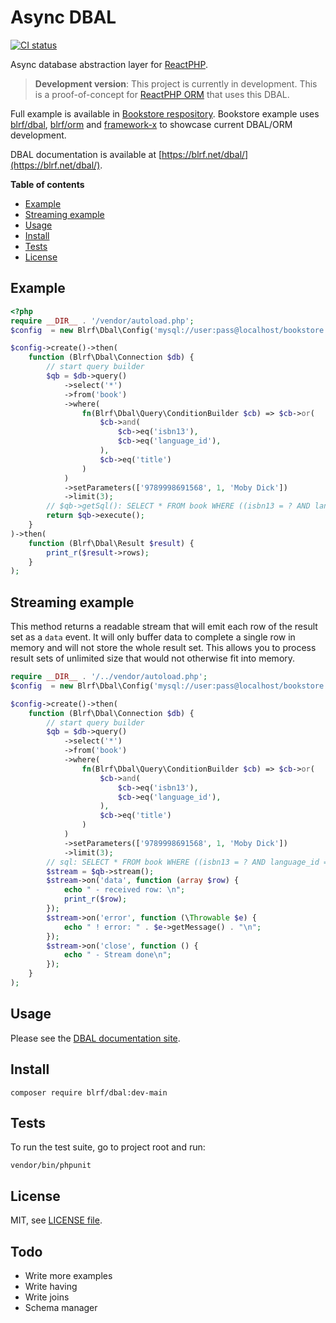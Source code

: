 # Async DBAL

[![CI status](https://github.com/dmarkic/dbal/actions/workflows/ci.yml/badge.svg)](https://github.com/dmarkic/dbal/actions)

Async database abstraction layer for [ReactPHP](https://reactphp.org/).

> **Development version**: This project is currently in development.
> This is a proof-of-concept for [ReactPHP ORM](https://github.com/dmarkic/orm) that uses this DBAL.

Full example is available in [Bookstore respository](https://github.com/dmarkic/orm-bookstore-example).
Bookstore example uses [blrf/dbal](https://github.com/dmarkic/dbal), [blrf/orm](https://github.com/dmarkic/orm) and [framework-x](https://github.com/reactphp-framework/framework-x) to showcase current DBAL/ORM development.

DBAL documentation is available at [https://blrf.net/dbal/](https://blrf.net/dbal/).

**Table of contents**

* [Example](#example)
* [Streaming example](#streaming-example)
* [Usage](#usage)
* [Install](#install)
* [Tests](#tests)
* [License](#license)

## Example

```php
<?php
require __DIR__ . '/vendor/autoload.php';
$config  = new Blrf\Dbal\Config('mysql://user:pass@localhost/bookstore');

$config->create()->then(
    function (Blrf\Dbal\Connection $db) {
        // start query builder
        $qb = $db->query()
            ->select('*')
            ->from('book')
            ->where(
                fn(Blrf\Dbal\Query\ConditionBuilder $cb) => $cb->or(
                    $cb->and(
                        $cb->eq('isbn13'),
                        $cb->eq('language_id'),
                    ),
                    $cb->eq('title')
                )
            )
            ->setParameters(['9789998691568', 1, 'Moby Dick'])
            ->limit(3);
        // $qb->getSql(): SELECT * FROM book WHERE ((isbn13 = ? AND language_id = ?) OR title = ?) LIMIT 3
        return $qb->execute();
    }
)->then(
    function (Blrf\Dbal\Result $result) {
        print_r($result->rows);
    }
);
```

## Streaming example

This method returns a readable stream that will emit each row of the result set as a `data` event.
It will only buffer data to complete a single row in memory and will not store the whole result set. This allows you to process result sets of unlimited size that would not otherwise fit into memory.

```php
require __DIR__ . '/../vendor/autoload.php';
$config  = new Blrf\Dbal\Config('mysql://user:pass@localhost/bookstore');

$config->create()->then(
    function (Blrf\Dbal\Connection $db) {
        // start query builder
        $qb = $db->query()
            ->select('*')
            ->from('book')
            ->where(
                fn(Blrf\Dbal\Query\ConditionBuilder $cb) => $cb->or(
                    $cb->and(
                        $cb->eq('isbn13'),
                        $cb->eq('language_id'),
                    ),
                    $cb->eq('title')
                )
            )
            ->setParameters(['9789998691568', 1, 'Moby Dick'])
            ->limit(3);
        // sql: SELECT * FROM book WHERE ((isbn13 = ? AND language_id = ?) OR title = ?) LIMIT 3
        $stream = $qb->stream();
        $stream->on('data', function (array $row) {
            echo " - received row: \n";
            print_r($row);
        });
        $stream->on('error', function (\Throwable $e) {
            echo " ! error: " . $e->getMessage() . "\n";
        });
        $stream->on('close', function () {
            echo " - Stream done\n";
        });
    }
);
```

## Usage

Please see the [DBAL documentation site](https://blrf.net/dbal/).

## Install

```
composer require blrf/dbal:dev-main
```

## Tests

To run the test suite, go to project root and run:

```
vendor/bin/phpunit
```

## License

MIT, see [LICENSE file](LICENSE).

## Todo

- Write more examples
- Write having
- Write joins
- Schema manager
